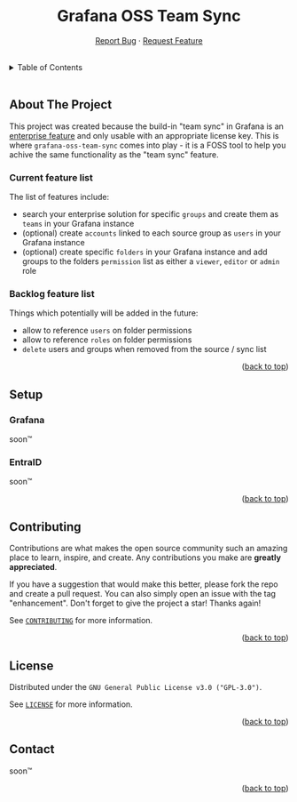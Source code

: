 <div id="top"></div>

<!-- PROJECT LOGO -->
<br />
<div align="center">
  <!--
  <a href="https://github.com/skuethe/grafana-oss-team-sync">
    <img src="images/logo.png" alt="Logo" width="80" height="80">
  </a>
  -->
  <h1 align="center"><strong>Grafana OSS Team Sync</strong></h1>
  <p align="center">
    <a href="https://github.com/skuethe/grafana-oss-team-sync/issues">Report Bug</a>
    ·
    <a href="https://github.com/skuethe/grafana-oss-team-sync/issues">Request Feature</a>
    <br/>
    <br/>

<!-- PROJECT SHIELDS -->
<!--
*** declarations on the bottom of this document
[![Contributors][contributors-shield]][contributors-url]
[![Forks][forks-shield]][forks-url]
[![Stargazers][stars-shield]][stars-url]
[![Issues][issues-shield]][issues-url]
[![MIT License][license-shield]][license-url]
-->

  </p>
</div>

<!-- TABLE OF CONTENTS -->
<details>
  <summary>Table of Contents</summary>
  &nbsp;
  <ul>
    <li><a href="#about-the-project">About The Project</a></li>
    <li><a href="#setup">Setup</a></li>
      <ul>
        <li><a href="#grafana">Grafana</a></li>
        <li><a href="#entraid">EntraID</a></li>
      </ul>
    <li><a href="#contributing">Contributing</a></li>
    <li><a href="#license">License</a></li>
    <li><a href="#contact">Contact</a></li>
  </ul>
</details>
<br/>



<!-- ABOUT THE PROJECT -->
## About The Project

This project was created because the build-in "team sync" in Grafana is an [enterprise feature](https://grafana.com/docs/grafana/v12.0/introduction/grafana-enterprise/#team-sync) and only usable with an appropriate license key. This is where `grafana-oss-team-sync` comes into play - it is a FOSS tool to help you achive the same functionality as the "team sync" feature.  

### Current feature list

The list of features include:  

- search your enterprise solution for specific `groups` and create them as `teams` in your Grafana instance
- (optional) create `accounts` linked to each source group as `users` in your Grafana instance
- (optional) create specific `folders` in your Grafana instance and add groups to the folders `permission` list as either a `viewer`, `editor` or `admin` role

### Backlog feature list

Things which potentially will be added in the future:

- allow to reference `users` on folder permissions
- allow to reference `roles` on folder permissions
- `delete` users and groups when removed from the source / sync list

<p align="right">(<a href="#top">back to top</a>)</p>


<!-- Setup -->
## Setup

### Grafana

soon™

### EntraID

soon™

<p align="right">(<a href="#top">back to top</a>)</p>


<!-- CONTRIBUTING -->
## Contributing

Contributions are what makes the open source community such an amazing place to learn, inspire, and create. Any contributions you make are **greatly appreciated**.

If you have a suggestion that would make this better, please fork the repo and create a pull request. You can also simply open an issue with the tag "enhancement".
Don't forget to give the project a star! Thanks again!

See [`CONTRIBUTING`](CONTRIBUTING.md) for more information.


<p align="right">(<a href="#top">back to top</a>)</p>



<!-- LICENSE -->
## License

Distributed under the `GNU General Public License v3.0 ("GPL-3.0")`.

See [`LICENSE`](LICENSE.md) for more information.

<p align="right">(<a href="#top">back to top</a>)</p>



<!-- CONTACT -->
## Contact

soon™

<p align="right">(<a href="#top">back to top</a>)</p>


<!-- MARKDOWN LINKS & IMAGES -->
<!-- https://www.markdownguide.org/basic-syntax/#reference-style-links -->
